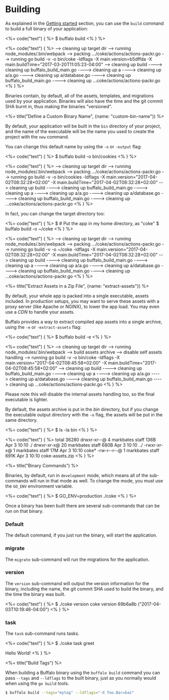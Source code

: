 # Building

As explained in the [Getting started](/docs/getting-started) section, you can use the `build` command to build a full binary of your application:

<%= code("text") { %>
$ buffalo build
<% } %>

<%= code("text") { %>
--> cleaning up target dir
--> running node_modules/.bin/webpack
--> packing .../coke/actions/actions-packr.go
--> running go build -v -o bin/coke -ldflags -X main.version=b5dffda -X main.buildTime="2017-03-20T11:05:23-04:00"
--> cleaning up build
----> cleaning up buffalo_build_main.go
----> cleaning up a
----> cleaning up a/a.go
----> cleaning up a/database.go
----> cleaning up buffalo_build_main.go
----> cleaning up ...coke/actions/actions-packr.go
<% } %>

Binaries contain, by default, all of the assets, templates, and migrations used by your application. Binaries will also have the time and the git commit SHA burnt in, thus making the binaries "versioned".

<%= title("Define a Custom Binary Name", {name: "custom-bin-name"}) %>

By default, your application will be built in the `bin` directory of your project, and the name of the executable will be the name you used to create the project with the `new` command.

You can change this default name by using the `-o` or `-output` flag:

<%= code("text") { %>
$ buffalo build -o bin/cookies
<% } %>

<%= code("text") { %>
--> cleaning up target dir
--> running node_modules/.bin/webpack
--> packing .../coke/actions/actions-packr.go
--> running go build -v -o bin/cookies -ldflags -X main.version="2017-04-02T08:32:28+02:00" -X main.buildTime="2017-04-02T08:32:28+02:00"
--> cleaning up build
----> cleaning up buffalo_build_main.go
----> cleaning up a
----> cleaning up a/a.go
----> cleaning up a/database.go
----> cleaning up buffalo_build_main.go
----> cleaning up ...coke/actions/actions-packr.go
<% } %>

In fact, you can change the target directory too:

<%= code("text") { %>
$ # Put the app in my home directory, as "coke"
$ buffalo build -o ~/coke
<% } %>

<%= code("text") { %>
--> cleaning up target dir
--> running node_modules/.bin/webpack
--> packing .../coke/actions/actions-packr.go
--> running go build -v -o ~/coke -ldflags -X main.version="2017-04-02T08:32:28+02:00" -X main.buildTime="2017-04-02T08:32:28+02:00"
--> cleaning up build
----> cleaning up buffalo_build_main.go
----> cleaning up a
----> cleaning up a/a.go
----> cleaning up a/database.go
----> cleaning up buffalo_build_main.go
----> cleaning up ...coke/actions/actions-packr.go
<% } %>

<%= title("Extract Assets in a Zip File", {name: "extract-assets"}) %>

By default, your whole app is packed into a single executable, assets included. In production setups, you may want to serve these assets with a proxy server (like Apache or NGINX), to lower the app load. You may even use a *CDN* to handle your assets.

Buffalo provides a way to extract compiled app assets into a single archive, using the `-e` or `-extract-assets` flag:

<%= code("text") { %>
$ buffalo build -e
<% } %>

<%= code("text") { %>
--> cleaning up target dir
--> running node_modules/.bin/webpack
--> build assets archive
--> disable self assets handling
--> running go build -v -o bin/coke -ldflags -X main.version="2017-04-02T08:45:58+02:00" -X main.buildTime="2017-04-02T08:45:58+02:00"
--> cleaning up build
----> cleaning up buffalo_build_main.go
----> cleaning up a
----> cleaning up a/a.go
----> cleaning up a/database.go
----> cleaning up buffalo_build_main.go
----> cleaning up ...coke/actions/actions-packr.go
<% } %>

Please note this will disable the internal assets handling too, so the final executable is lighter.

By default, the assets archive is put in the *bin* directory, but if you change the executable output directory with the `-o` flag, the assets will be put in the same directory.

<%= code("text") { %>
$ ls -la bin
<% } %>

<%= code("text") { %>
total 36280
drwxr-xr--@  4 markbates  staff   136B Apr  3 10:10 ./
drwxr-xr-x@ 20 markbates  staff   680B Apr  3 10:10 ../
-rwxr-xr-x@  1 markbates  staff    17M Apr  3 10:10 coke*
-rw-r--r--@  1 markbates  staff   691K Apr  3 10:10 coke-assets.zip
<% } %>

<%= title("Binary Commands") %>

Binaries, by default, run in `development` mode, which means all of the sub-commands will run in that mode as well. To change the mode, you must use the `GO_ENV` environment variable.

<%= code("text") { %>
$ GO_ENV=production ./coke
<% } %>

Once a binary has been built there are several sub-commands that can be run on that binary.

### Default

The default command, if you just run the binary, will start the application.

### migrate

The `migrate` sub-command will run the migrations for the application.

### version

The `version` sub-command will output the version information for the binary, including the name, the git commit SHA used to build the binary, and the time the binary was built.

<%= code("text") { %>
$ ./coke version
coke version 69b6a8b ("2017-04-03T10:19:46-04:00")
<% } %>

### task

The `task` sub-command runs tasks.

<%= code("text") { %>
$ ./coke task greet

Hello World!
<% } %>

<%= title("Build Tags") %>

When building a Buffalo binary using the `buffalo build` command you can pass `--tags` and `--ldflags` to the built binary, just as you normally would when using the `go build` tools.

```bash
$ buffalo build --tags="mytag" --ldflags="-X foo.Bar=baz"
```
